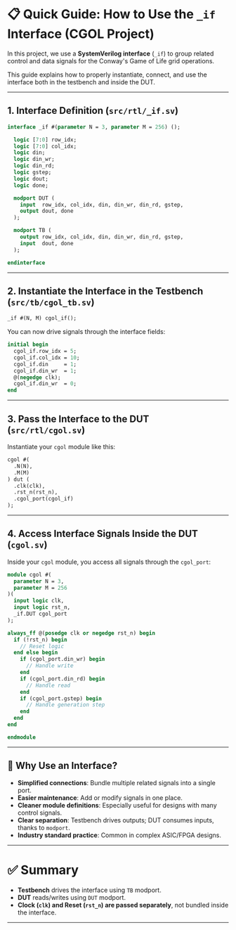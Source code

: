 # 📋 Quick Guide: How to Use the `_if` Interface (CGOL Project)

In this project, we use a **SystemVerilog interface** (`_if`) to group related control and data signals for the Conway's Game of Life grid operations.

This guide explains how to properly instantiate, connect, and use the interface both in the testbench and inside the DUT.

---

## 1. Interface Definition (`src/rtl/_if.sv`)

```systemverilog
interface _if #(parameter N = 3, parameter M = 256) ();

  logic [7:0] row_idx;
  logic [7:0] col_idx;
  logic din;
  logic din_wr;
  logic din_rd;
  logic gstep;
  logic dout;
  logic done;

  modport DUT (
    input  row_idx, col_idx, din, din_wr, din_rd, gstep,
    output dout, done
  );

  modport TB (
    output row_idx, col_idx, din, din_wr, din_rd, gstep,
    input  dout, done
  );

endinterface
```

---

## 2. Instantiate the Interface in the Testbench (`src/tb/cgol_tb.sv`)

```systemverilog
_if #(N, M) cgol_if();
```

You can now drive signals through the interface fields:

```systemverilog
initial begin
  cgol_if.row_idx = 5;
  cgol_if.col_idx = 10;
  cgol_if.din     = 1;
  cgol_if.din_wr  = 1;
  @(negedge clk);
  cgol_if.din_wr  = 0;
end
```

---

## 3. Pass the Interface to the DUT (`src/rtl/cgol.sv`)

Instantiate your `cgol` module like this:

```systemverilog
cgol #(
  .N(N),
  .M(M)
) dut (
  .clk(clk),
  .rst_n(rst_n),
  .cgol_port(cgol_if)
);
```

---

## 4. Access Interface Signals Inside the DUT (`cgol.sv`)

Inside your `cgol` module, you access all signals through the `cgol_port`:

```systemverilog
module cgol #(
  parameter N = 3,
  parameter M = 256
)(
  input logic clk,
  input logic rst_n,
  _if.DUT cgol_port
);

always_ff @(posedge clk or negedge rst_n) begin
  if (!rst_n) begin
    // Reset logic
  end else begin
    if (cgol_port.din_wr) begin
      // Handle write
    end
    if (cgol_port.din_rd) begin
      // Handle read
    end
    if (cgol_port.gstep) begin
      // Handle generation step
    end
  end
end

endmodule
```

---

## 🧠 Why Use an Interface?

- **Simplified connections**: Bundle multiple related signals into a single port.
- **Easier maintenance**: Add or modify signals in one place.
- **Cleaner module definitions**: Especially useful for designs with many control signals.
- **Clear separation**: Testbench drives outputs; DUT consumes inputs, thanks to `modport`.
- **Industry standard practice**: Common in complex ASIC/FPGA designs.

---

# ✅ Summary

- **Testbench** drives the interface using `TB` modport.
- **DUT** reads/writes using `DUT` modport.
- **Clock (`clk`) and Reset (`rst_n`) are passed separately**, not bundled inside the interface.

---

